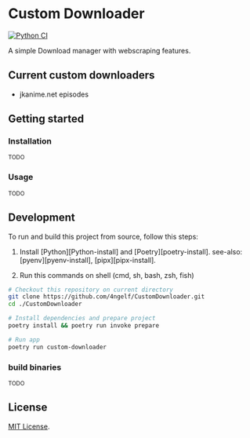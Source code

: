 # Custom Downloader

[![Python CI](https://github.com/4ngelf/CustomDownloader/actions/workflows/python-ci.yml/badge.svg)](https://github.com/4ngelf/CustomDownloader/actions/workflows/python-ci.yml)

A simple Download manager with webscraping features.

## Current custom downloaders

- jkanime.net episodes

## Getting started <a name = "getting_started"></a>

### Installation

<small>TODO</small>

### Usage <a name = "usage"></a>

<small>TODO</small>

## Development

To run and build this project from source, follow this steps:

1. Install [Python][Python-install] and [Poetry][poetry-install].
   see-also: [pyenv][pyenv-install], [pipx][pipx-install].

2. Run this commands on shell (cmd, sh, bash, zsh, fish)

```bash
# Checkout this repository on current directory
git clone https://github.com/4ngelf/CustomDownloader.git
cd ./CustomDownloader

# Install dependencies and prepare project
poetry install && poetry run invoke prepare

# Run app
poetry run custom-downloader
```

### build binaries

<small>TODO</small>


## License

[MIT License](./LICENSE).
